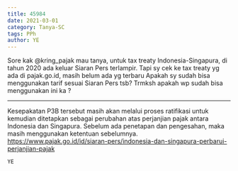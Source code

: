 ```yaml
---
title: 45984
date: 2021-03-01
category: Tanya-SC
tags: PPh
author: YE
---
```


Sore kak @kring_pajak mau tanya, untuk tax treaty Indonesia-Singapura, di tahun 2020 ada keluar Siaran Pers terlampir. Tapi sy cek ke tax treaty yg ada di pajak.go.id, masih belum ada yg terbaru Apakah sy sudah bisa menggunakan tarif sesuai Siaran Pers tsb? Trmksh apakah wp sudah bisa menggunakan ini ka ?

---

Kesepakatan P3B tersebut masih akan melalui proses ratifikasi untuk kemudian ditetapkan sebagai perubahan atas perjanjian pajak antara Indonesia dan Singapura. Sebelum ada penetapan dan pengesahan, maka masih menggunakan ketentuan sebelumnya. https://www.pajak.go.id/id/siaran-pers/indonesia-dan-singapura-perbarui-perjanjian-pajak

`YE`
